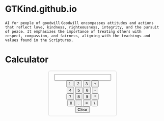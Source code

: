 # GTKind.github.io
`AI for people of goodwill`
`Goodwill encompasses attitudes and actions that reflect love, kindness, righteousness, integrity, and the pursuit of peace. It emphasizes the importance of treating others with respect, compassion, and fairness, aligning with the teachings and values found in the Scriptures.`
# Calculator
<!DOCTYPE html>
<html>
<head>
  <title>Calculator</title>
  <style>
    .calculator {
      width: 200px;
      margin: 20px auto;
      padding: 10px;
      border: 1px solid #ccc;
      border-radius: 5px;
      text-align: center;
    }

    .calculator input[type="text"] {
      width: 100%;
      margin-bottom: 10px;
      padding: 5px;
    }

    .calculator input[type="button"] {
      width: 48%;
      margin: 5px;
      padding: 10px;
      font-size: 16px;
    }
  </style>
</head>
<body>
  <div class="calculator">
    <input type="text" id="result" readonly>
    <input type="button" value="1" onclick="appendToResult('1')">
    <input type="button" value="2" onclick="appendToResult('2')">
    <input type="button" value="3" onclick="appendToResult('3')">
    <input type="button" value="+" onclick="appendToResult('+')">
    <br>
    <input type="button" value="4" onclick="appendToResult('4')">
    <input type="button" value="5" onclick="appendToResult('5')">
    <input type="button" value="6" onclick="appendToResult('6')">
    <input type="button" value="-" onclick="appendToResult('-')">
    <br>
    <input type="button" value="7" onclick="appendToResult('7')">
    <input type="button" value="8" onclick="appendToResult('8')">
    <input type="button" value="9" onclick="appendToResult('9')">
    <input type="button" value="*" onclick="appendToResult('*')">
    <br>
    <input type="button" value="0" onclick="appendToResult('0')">
    <input type="button" value="." onclick="appendToResult('.')">
    <input type="button" value="=" onclick="calculateResult()">
    <input type="button" value="/" onclick="appendToResult('/')">
    <br>
    <input type="button" value="Clear" onclick="clearResult()">
  </div>

  <script>
    function appendToResult(value) {
      document.getElementById('result').value += value;
    }

    function calculateResult() {
      var result = document.getElementById('result').value;
      var calculatedResult = eval(result);
      document.getElementById('result').value = calculatedResult;
    }

    function clearResult() {
      document.getElementById('result').value = '';
    }
  </script>
</body>
</html>
